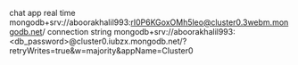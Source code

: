 chat app real time
mongodb+srv://aboorakhalil993:rl0P6KGoxOMh5leo@cluster0.3webm.mongodb.net/
connection string
mongodb+srv://aboorakhalil993:<db_password>@cluster0.iubzx.mongodb.net/?retryWrites=true&w=majority&appName=Cluster0
